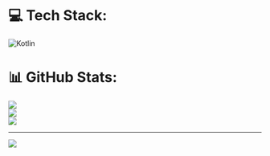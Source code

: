 
# 💻 Tech Stack:
![Kotlin](https://img.shields.io/badge/kotlin-%237F52FF.svg?style=for-the-badge&logo=kotlin&logoColor=white)
# 📊 GitHub Stats:
![](https://github-readme-stats.vercel.app/api?username=vansh7679&theme=dark&hide_border=false&include_all_commits=false&count_private=false)<br/>
![](https://github-readme-streak-stats.herokuapp.com/?user=vansh7679&theme=dark&hide_border=false)<br/>
![](https://github-readme-stats.vercel.app/api/top-langs/?username=vansh7679&theme=dark&hide_border=false&include_all_commits=false&count_private=false&layout=compact)

---
[![](https://visitcount.itsvg.in/api?id=vansh7679&icon=0&color=0)](https://visitcount.itsvg.in)

<!-- Proudly created with GPRM ( https://gprm.itsvg.in ) -->
